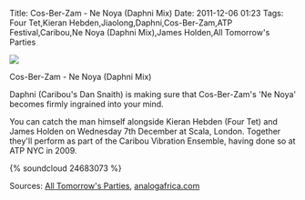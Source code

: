 Title: Cos-Ber-Zam - Ne Noya (Daphni Mix)
Date: 2011-12-06 01:23
Tags: Four Tet,Kieran Hebden,Jiaolong,Daphni,Cos-Ber-Zam,ATP Festival,Caribou,Ne Noya (Daphni Mix),James Holden,All Tomorrow's Parties


![](/images/JIAOLONG.jpg)

Cos-Ber-Zam - Ne Noya (Daphni Mix) 
 

Daphni (Caribou's Dan Snaith) is making sure that Cos-Ber-Zam's 'Ne
Noya' becomes firmly ingrained into your mind.
 

You can catch the man himself alongside Kieran Hebden (Four Tet) and
James Holden on Wednesday 7th December at Scala, London. Together
they'll perform as part of the Caribou Vibration Ensemble, having done
so at ATP NYC in 2009.
 
{% soundcloud 24683073 %}

Sources: [All Tomorrow's Parties](http://www.atpfestival.com/events/caribouvibrationlondon.php), [analogafrica.com](http://www.analogafrica.com/)

